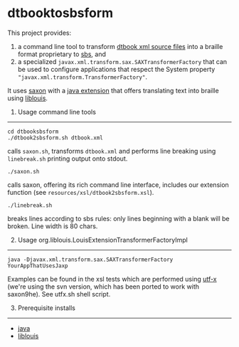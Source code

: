 dtbooktosbsform
===============

This project provides:

1. a command line tool to transform [dtbook xml source files](http://en.wikipedia.org/wiki/DTBook)
into a braille format proprietary to [sbs](http://www.sbs.ch), and
2. a specialized `javax.xml.transform.sax.SAXTransformerFactory`
that can be used to configure applications that respect the
System property `"javax.xml.transform.TransformerFactory"`.

It uses [saxon](http://saxon.sourceforge.net/) with a [java extension](https://github.com/bwagner/LiblouisSaxonExtension)
that offers translating text into braille using [liblouis](http://code.google.com/p/liblouis/).

1. Usage command line tools
---------------------------

    cd dtbooksbsform
    ./dtbook2sbsform.sh dtbook.xml
    
calls `saxon.sh`, transforms `dtbook.xml` and performs line breaking using `linebreak.sh` printing output onto stdout.

    ./saxon.sh
    
calls saxon, offering its rich command line interface, includes our extension function
(see `resources/xsl/dtbook2sbsform.xsl`).

    ./linebreak.sh
    
breaks lines according to sbs rules: only lines beginning with a blank will be broken. Line width is 80 chars.

2. Usage org.liblouis.LouisExtensionTransformerFactoryImpl
----------------------------------------------------------
    java -Djavax.xml.transform.sax.SAXTransformerFactory YourAppThatUsesJaxp

Examples can be found in the xsl tests which are performed using
[utf-x](http://utf-x.sourceforge.net/) (we're using the svn version, which has been ported to work with saxon9he).
See utfx.sh shell script. 

3. Prerequisite installs
------------------------

* [java](http://java.sun.com)
* [liblouis](http://code.google.com/p/liblouis/)
